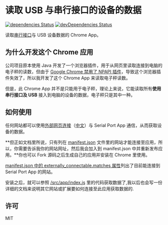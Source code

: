 # 读取 USB 与串行接口的设备的数据

[![dependencies Status](https://img.shields.io/david/lmk123/chrome-app-scales.svg?style=flat-square)](https://david-dm.org/lmk123/chrome-app-scales)
[![devDependencies Status](https://img.shields.io/david/dev/lmk123/chrome-app-scales.svg?style=flat-square)](https://david-dm.org/lmk123/chrome-app-scales#info=devDependencies)

读取[串行接口](https://zh.wikipedia.org/wiki/串行端口)与 USB 设备数据的 Chrome App。

## 为什么开发这个 Chrome 应用

公司项目原本使用 Java 开发了一个浏览器插件，用于从网页里读取连接到电脑的电子秤的读数，但由于 [Google Chrome 禁用了 NPAPI 插件](https://support.google.com/chrome/answer/6213033?hl=zh-Hans)，导致这个浏览器插件失效了，所以我开发了这个 Chrome App 来读取电子秤读数。

但是，此 Chrome App 并不是只能用于电子秤，理论上来说，它能读取所有**使用串行接口及 USB** 接入到电脑的设备的数据，电子秤只是其中一种。

## 如何使用

任何网站都可以使用[外部网页连接](https://developer.chrome.com/apps/manifest/externally_connectable)（[中文](https://crxdoc-zh.appspot.com/apps/manifest/externally_connectable)）与 Serial Port App 通信，从而获取设备的数据。

**但正如文档里所说，只有列在 [manifest.json](https://github.com/lmk123/chrome-app-scales/blob/master/src/manifest.json) 文件里的网站才能连接至应用，所以，你需要告诉我你的网站网址，然后我会加入到 manifest.json 中并重新发布应用。**你也可以 Fork 源码之后生成自己的应用并安装在 Chrome 里使用。

[manifest.json 中的 externally_connectable.matches 属性](https://github.com/lmk123/chrome-app-scales/blob/master/src/manifest.json#L27-L35)列出了目前能连接到 Serial Port App 的网站。

安装之后，就可以参照 [/src/app/index.js](https://github.com/lmk123/chrome-app-scales/blob/master/src/app/index.js) 里的代码获取数据了,我以后也会写一份详细的文档来说明其它网站或扩展要如何连接至此应用获取数据的.

## 许可

MIT

